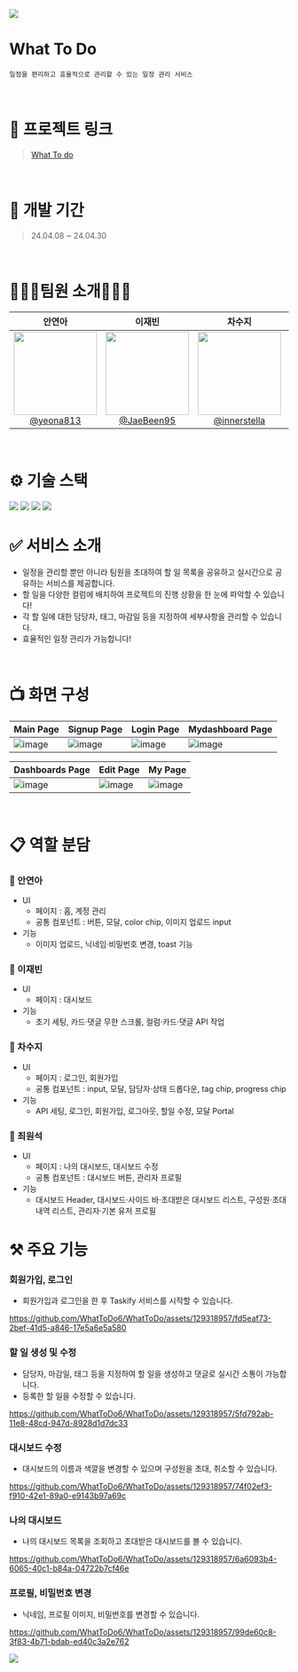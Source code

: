 <img src="https://capsule-render.vercel.app/api?type=waving&color=gradient&height=200&section=header&text=Taskify&fontSize=60&fontAlignY=40" />

# What To Do

```
일정을 편리하고 효율적으로 관리할 수 있는 일정 관리 서비스
```

<br/>

# 🔗 프로젝트 링크

> [What To do](https://taskify4-6.netlify.app/)

<br/>

# 📅 개발 기간

> 24.04.08 ~ 24.04.30

<br/>

# 💁🏻‍♀팀원 소개💁🏻‍♂

|                                                               **안연아**                                                               |                                                                **이재빈**                                                                |                                                                 **차수지**                                                                  |                                                                     **최원석**                                                                     |
| :------------------------------------------------------------------------------------------------------------------------------------: | :--------------------------------------------------------------------------------------------------------------------------------------: | :-----------------------------------------------------------------------------------------------------------------------------------------: | :------------------------------------------------------------------------------------------------------------------------------------------------: |
| [<img src="https://avatars.githubusercontent.com/u/129318957?v=4" height="150" width="150"><br>@yeona813](https://github.com/yeona813) | [<img src="https://avatars.githubusercontent.com/u/108844881?v=4" height="150" width="150"><br>@JaeBeen95](https://github.com/JaeBeen95) | [<img src="https://avatars.githubusercontent.com/u/77491430?v=4" height="150" width="150"><br>@innerstella](https://github.com/innerstella) | [<img src="https://avatars.githubusercontent.com/u/107683008?v=4" height="150" width="150"><br>@choiwonseokgit](https://github.com/choiwonseokgit) |

<br/>

# ⚙️ 기술 스택

<img src="https://img.shields.io/badge/next.js-000000?style=for-the-badge&logo=next.js&logoColor=white">
<img src="https://img.shields.io/badge/sass-cc6699?style=for-the-badge&logo=sass&logoColor=white">
<img src="https://img.shields.io/badge/typescript-3178C6?style=for-the-badge&logo=typescript&logoColor=white">
<img src="https://img.shields.io/badge/reacthookform-EC5990?style=for-the-badge&logo=reacthookform&logoColor=white">

<br/>

# ✅ 서비스 소개

- 일정을 관리할 뿐만 아니라 팀원을 초대하여 할 일 목록을 공유하고 실시간으로 공유하는 서비스를 제공합니다.
- 할 일을 다양한 컬럼에 배치하여 프로젝트의 진행 상황을 한 눈에 파악할 수 있습니다!
- 각 할 일에 대한 담당자, 태그, 마감일 등을 지정하여 세부사항을 관리할 수 있습니다.
- 효율적인 일정 관리가 가능합니다!

<br/>

# 📺 화면 구성

| Main Page                                                                                             | Signup Page                                                                                           | Login Page                                                                                            | Mydashboard Page                                                                                      |
| ----------------------------------------------------------------------------------------------------- | ----------------------------------------------------------------------------------------------------- | ----------------------------------------------------------------------------------------------------- | ----------------------------------------------------------------------------------------------------- |
| ![image](https://github.com/WhatToDo6/WhatToDo/assets/129318957/abf0a7e4-557f-4494-9126-0fa676efed32) | ![image](https://github.com/WhatToDo6/WhatToDo/assets/129318957/d7c6e1bd-28c0-48f8-b1bb-7a11afeda8c7) | ![image](https://github.com/WhatToDo6/WhatToDo/assets/129318957/916ff0a2-adca-445f-8464-01974d1d6b09) | ![image](https://github.com/WhatToDo6/WhatToDo/assets/129318957/7b566682-d0fb-4af3-805e-e515914fa401) |

| Dashboards Page                                                                                       | Edit Page                                                                                             | My Page                                                                                               |
| ----------------------------------------------------------------------------------------------------- | ----------------------------------------------------------------------------------------------------- | ----------------------------------------------------------------------------------------------------- |
| ![image](https://github.com/WhatToDo6/WhatToDo/assets/129318957/3375de16-a8e9-411d-8174-dc1af5e44747) | ![image](https://github.com/WhatToDo6/WhatToDo/assets/129318957/f716b2c1-2728-423e-af0c-31eb8b8ef255) | ![image](https://github.com/WhatToDo6/WhatToDo/assets/129318957/28b22f75-cc94-40b9-bddf-443b49d25bd0) |

<br/>

# 📋 역할 분담

### 🐤 안연아

- UI
  - 페이지 : 홈, 계정 관리
  - 공통 컴포넌트 : 버튼, 모달, color chip, 이미지 업로드 input
- 기능
  - 이미지 업로드, 닉네임·비밀번호 변경, toast 기능

### 🦦 이재빈

- UI
  - 페이지 : 대시보드
- 기능
  - 초기 세팅, 카드·댓글 무한 스크롤, 컬럼·카드·댓글 API 작업

### 🐯 차수지

- UI
  - 페이지 : 로그인, 회원가입
  - 공통 컴포넌트 : input, 모달, 담당자·상태 드롭다운, tag chip, progress chip
- 기능
  - API 세팅, 로그인, 회원가입, 로그아웃, 할일 수정, 모달 Portal

### 🐻 최원석

- UI
  - 페이지 : 나의 대시보드, 대시보드 수정
  - 공통 컴포넌트 : 대시보드 버튼, 관리자 프로필
- 기능
  - 대시보드 Header, 대시보드·사이드 바·초대받은 대시보드 리스트, 구성원·초대내역 리스트, 관리자·기본 유저 프로필

# ⚒️ 주요 기능

### 회원가입, 로그인

- 회원가입과 로그인을 한 후 Taskify 서비스를 시작할 수 있습니다.

https://github.com/WhatToDo6/WhatToDo/assets/129318957/fd5eaf73-2bef-41d5-a846-17e5a6e5a580

### 할 일 생성 및 수정

- 담당자, 마감일, 태그 등을 지정하여 할 일을 생성하고 댓글로 실시간 소통이 가능합니다.
- 등록한 할 일을 수정할 수 있습니다.

https://github.com/WhatToDo6/WhatToDo/assets/129318957/5fd792ab-11e8-48cd-947d-8928d1d7dc33

### 대시보드 수정

- 대시보드의 이름과 색깔을 변경할 수 있으며 구성원을 초대, 취소할 수 있습니다.

https://github.com/WhatToDo6/WhatToDo/assets/129318957/74f02ef3-f910-42e1-89a0-e9143b97a69c

### 나의 대시보드

- 나의 대시보드 목록을 조회하고 초대받은 대시보드를 볼 수 있습니다.

https://github.com/WhatToDo6/WhatToDo/assets/129318957/6a6093b4-6065-40c1-b84a-04722b7cf46e

### 프로필, 비밀번호 변경

- 닉네임, 프로필 이미지, 비밀번호를 변경할 수 있습니다.

https://github.com/WhatToDo6/WhatToDo/assets/129318957/99de60c8-3f83-4b71-bdab-ed40c3a2e762

<img src="https://capsule-render.vercel.app/api?type=waving&color=gradient&height=200&section=footer" />
